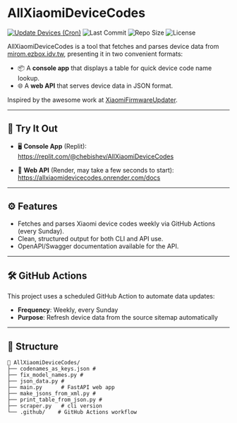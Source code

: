 # AllXiaomiDeviceCodes

[![Update Devices (Cron)](https://github.com/chebishev/AllXiaomiDeviceCodes/actions/workflows/update.yml/badge.svg)](https://github.com/chebishev/AllXiaomiDeviceCodes/actions/workflows/update.yml)
![Last Commit](https://img.shields.io/github/last-commit/chebishev/AllXiaomiDeviceCodes)
![Repo Size](https://img.shields.io/github/repo-size/chebishev/AllXiaomiDeviceCodes)
![License](https://img.shields.io/github/license/chebishev/AllXiaomiDeviceCodes)

AllXiaomiDeviceCodes is a tool that fetches and parses device data from [mirom.ezbox.idv.tw](https://mirom.ezbox.idv.tw/sitemap.xml), presenting it in two convenient formats:

- 📦 A **console app** that displays a table for quick device code name lookup.
- 🌐 A **web API** that serves device data in JSON format.

Inspired by the awesome work at [XiaomiFirmwareUpdater](https://github.com/XiaomiFirmwareUpdater).

---

## 🔗 Try It Out

- 🖥️ **Console App** (Replit):  
  https://replit.com/@chebishev/AllXiaomiDeviceCodes

- 🔌 **Web API** (Render, may take a few seconds to start):  
  https://allxiaomidevicecodes.onrender.com/docs

---

## ⚙️ Features

- Fetches and parses Xiaomi device codes weekly via GitHub Actions (every Sunday).
- Clean, structured output for both CLI and API use.
- OpenAPI/Swagger documentation available for the API.

---

## 🛠️ GitHub Actions

This project uses a scheduled GitHub Action to automate data updates:

- **Frequency**: Weekly, every Sunday
- **Purpose**: Refresh device data from the source sitemap automatically

---

## 📂 Structure

```plaintext
📁 AllXiaomiDeviceCodes/
├── codenames_as_keys.json #
├── fix_model_names.py #
├── json_data.py #
├── main.py      # FastAPI web app
├── make_jsons_from_xml.py # 
├── print_table_from_json.py #
├── scraper.py   # cli version
└── .github/    # GitHub Actions workflow
